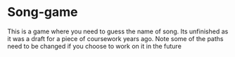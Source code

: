 # Song-game

This is a game where you need to guess the name of song. 
Its unfinished as it was a draft for a piece of coursework years ago.
Note some of the paths need to be changed if you choose to work on it in the future 

